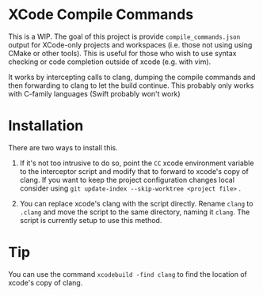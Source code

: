 # XCode Compile Commands

This is a WIP. The goal of this project is provide `compile_commands.json` output for XCode-only projects and workspaces (i.e. those not using using CMake or other tools). This is useful for those who wish to use syntax checking or code completion outside of xcode (e.g. with vim).

It works by intercepting calls to clang, dumping the compile commands and then forwarding to clang to let the build continue. This probably only works with C-family languages (Swift probably won't work)

# Installation

There are two ways to install this. 

1. If it's not too intrusive to do so, point the `CC` xcode environment variable to the interceptor script and modify that to forward to xcode's copy of clang. If you want to keep the project configuration changes local consider using `git update-index --skip-worktree <project file>` .

2. You can replace xcode's clang with the script directly. Rename `clang` to `.clang` and move the script to the same directory, naming it `clang`. The script is currently setup to use this method.

# Tip
You can use the command
`xcodebuild -find clang` to find the location of xcode's copy of clang.

